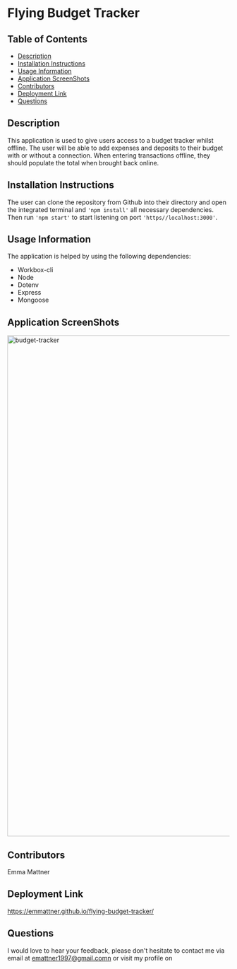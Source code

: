 
# Flying Budget Tracker

## Table of Contents

* [Description](#description)
* [Installation Instructions](#installation-instructions)
* [Usage Information](#usage-information)
* [Application ScreenShots](#application-screenshots)
* [Contributors](#contributors)
* [Deployment Link](#deployment-link)
* [Questions](#questions)


## Description
This application is used to give users access to a budget tracker whilst offline. The user will be able to add expenses and deposits to their budget with or without a connection. When entering transactions offline, they should populate the total when brought back online.

## Installation Instructions
The user can clone the repository from Github into their directory and open the integrated terminal and ``'npm install'`` all necessary dependencies. Then run ``'npm start'`` to start listening on port ``'https//localhost:3000'``.

## Usage Information
The application is helped by using the following dependencies:
* Workbox-cli
* Node
* Dotenv
* Express
* Mongoose

## Application ScreenShots
<img width="1134" alt="budget-tracker" src="https://user-images.githubusercontent.com/78684306/126172589-10b7369b-f917-408f-8f55-71a018ebeacd.png">



## Contributors
Emma Mattner


## Deployment Link 
https://emmattner.github.io/flying-budget-tracker/

## Questions
I would love to hear your feedback, please don't hesitate to contact me via email at [emattner1997@gmail.comn](mailto;emattner1997@gmail.com) or visit my profile on 
